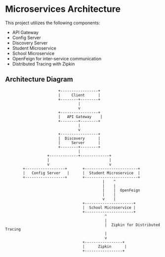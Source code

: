# Microservices Architecture

This project utilizes the following components:

- API Gateway
- Config Server
- Discovery Server
- Student Microservice
- School Microservice
- OpenFeign for inter-service communication
- Distributed Tracing with Zipkin

## Architecture Diagram

                            +-----------------+
                            |     Client      |
                            +--------+--------+
                                     |
                                     v
                            +-----------------+
                            |   API Gateway    |
                            +--------+--------+
                                     |
                                     v
                            +-----------------+
                            |  Discovery      |
                            |     Server      |
                            +--------+--------+
                                     |
                       +-------------+-------------+
                       |                           |
                       v                           v
            +------------------+       +------------------------+
            |   Config Server   |      |  Student Microservice  |
            +------------------+       +------------------------+
                                                |    ^
                                                |    |
                                                |    |  OpenFeign
                                                |    |
                                                v    |
                                       +----------------------+
                                       |  School Microservice |
                                       +----------------------+
                                                 ^
                                                 |
                                                 |  Zipkin for Distributed Tracing
                                                 |
                                                 v
                                       +-----------------+
                                       |      Zipkin      |
                                       +-----------------+



